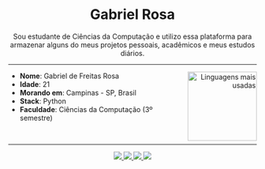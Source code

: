 <h1 align="center"> Gabriel Rosa </h1>

<p align="center">
Sou estudante de Ciências da Computação e utilizo essa plataforma para armazenar alguns do meus projetos pessoais, acadêmicos e meus estudos diários.
</p>

----

<div align="right">
     <a href="https://github.com/gfreitasrosa">
        <img height="140em" src="https://github-readme-stats.vercel.app/api/top-langs/?username=gfreitasrosa&hide=html&layout=compact&&show_icons=true&line_height=27&count_private=true&title_color=ffffff&text_color=c9cacc&icon_color=2bbc8a&bg_color=1d1f21"
        alt="Linguagens mais usadas" align="right">
    </a>
</div>

* **Nome**: Gabriel de Freitas Rosa
* **Idade**: 21
* **Morando em**: Campinas - SP, Brasil
* **Stack**: Python
* **Faculdade**: Ciências da Computação (3º semestre)
<br>

----

<div align="center">
<a target='_blank' href="https://twitter.com/gfreitasrosa">
  <img src="https://img.shields.io/badge/Twitter-1DA1F2?style=for-the-badge&logo=twitter&logoColor=white" target='_blank'>
</a>
<a target='_blank' href="https://instagram.com/gfreitasrosa">
  <img src="https://img.shields.io/badge/Instagram-E4405F?style=for-the-badge&logo=instagram&logoColor=white" target='_blank'>
</a>
<a href = "mailto:gfreitasrosa27@gmail.com">
  <img src="https://img.shields.io/badge/-Gmail-%23333?style=for-the-badge&logo=gmail&logoColor=white" target="_blank">
</a>
<a href="https://www.linkedin.com/in/gfreitasrosa" target="_blank">
  <img src="https://img.shields.io/badge/-LinkedIn-%230077B5?style=for-the-badge&logo=linkedin&logoColor=white" target="_blank">
</a>
</div>
